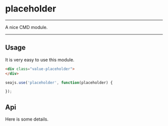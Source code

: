 # placeholder

---

A nice CMD module.

---

## Usage

It is very easy to use this module.

````html
<div class="value-placeholder">
</div>
````

```javascript
seajs.use('placeholder', function(placeholder) {

});
```

## Api

Here is some details.

